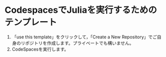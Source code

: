 # CodespacesでJuliaを実行するためのテンプレート

1. 「use this template」をクリックして，「Create a New Repository」でご自身のリポジトリを作成します。プライベートでも構いません。
2. CodeSpacesを実行します。